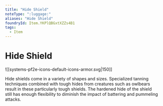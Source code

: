 ```yaml
---
title: "Hide Shield"
noteType: ":luggage:"
aliases: "Hide Shield"
foundryId: Item.YKPlQBGxtXZZs4B1
tags:
  - Item
---
```


# Hide Shield
![[systems-pf2e-icons-default-icons-armor.svg|150]]

Hide shields come in a variety of shapes and sizes. Specialized tanning techniques combined with tough hides from creatures such as owlbears result in these particularly tough shields. The hardened hide of the shield still has enough flexibility to diminish the impact of battering and pummeling attacks.
